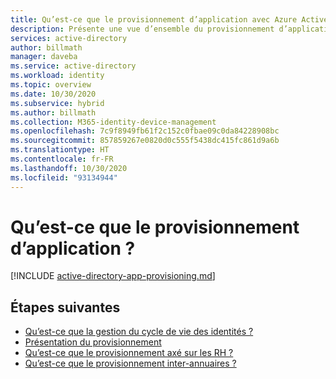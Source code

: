 ```yaml
---
title: Qu’est-ce que le provisionnement d’application avec Azure Active Directory ? | Microsoft Docs
description: Présente une vue d’ensemble du provisionnement d’application.
services: active-directory
author: billmath
manager: daveba
ms.service: active-directory
ms.workload: identity
ms.topic: overview
ms.date: 10/30/2020
ms.subservice: hybrid
ms.author: billmath
ms.collection: M365-identity-device-management
ms.openlocfilehash: 7c9f8949fb61f2c152c0fbae09c0da84228908bc
ms.sourcegitcommit: 857859267e0820d0c555f5438dc415fc861d9a6b
ms.translationtype: HT
ms.contentlocale: fr-FR
ms.lasthandoff: 10/30/2020
ms.locfileid: "93134944"
---
```

# <a name="what-is-app-provisioning"></a>Qu’est-ce que le provisionnement d’application ?

[!INCLUDE [active-directory-app-provisioning.md](../../../includes/active-directory-app-provisioning.md)]


## <a name="next-steps"></a>Étapes suivantes 

- [Qu’est-ce que la gestion du cycle de vie des identités ?](what-is-identity-lifecycle-management.md)
- [Présentation du provisionnement](what-is-provisioning.md)
- [Qu’est-ce que le provisionnement axé sur les RH ?](what-is-hr-driven-provisioning.md)
- [Qu’est-ce que le provisionnement inter-annuaires ?](what-is-inter-directory-provisioning.md)